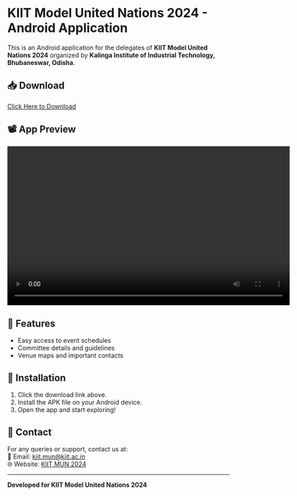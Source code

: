 # KIIT Model United Nations 2024 - Android Application

This is an Android application for the delegates of **KIIT Model United Nations 2024** organized by **Kalinga Institute of Industrial Technology, Bhubaneswar, Odisha**.

## 📥 Download
[Click Here to Download](https://drive.google.com/file/d/1_RumeW6Dwlu_qePRHV_nKeY2EoOt7Xb7/view?usp=drive_link)  

## 📽 App Preview

<video width="640" height="360" controls>
  <source src="https://drive.google.com/uc?export=download&id=1ZP2QpyxwFPaf8FGEi68kBNDbXXx8kpUM" type="video/mp4">
</video>

## 📌 Features
- Easy access to event schedules
- Committee details and guidelines
- Venue maps and important contacts

## 📲 Installation
1. Click the download link above.
2. Install the APK file on your Android device.
3. Open the app and start exploring!

## 🔗 Contact
For any queries or support, contact us at:  
📧 Email: kiit.mun@kiit.ac.in  
🌐 Website: [KIIT MUN 2024](https://www.kiitmun.org)

---
**Developed for KIIT Model United Nations 2024**
